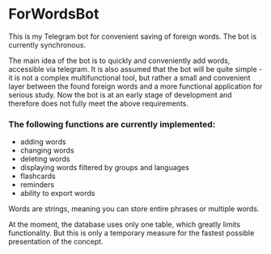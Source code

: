 # ForWordsBot
This is my Telegram bot for convenient saving of foreign words.
The bot is currently synchronous.

The main idea of the bot is to quickly and conveniently add words, accessible via telegram. It is also assumed that the bot will be quite simple - it is not a complex multifunctional tool, but rather a small and convenient layer between the found foreign words and a more functional application for serious study. Now the bot is at an early stage of development and therefore does not fully meet the above requirements.

### The following functions are currently implemented: 
* adding words
* changing words
* deleting words
* displaying words filtered by groups and languages
* flashcards
* reminders 
* ability to export words

Words are strings, meaning you can store entire phrases or multiple words.

At the moment, the database uses only one table, which greatly limits functionality. But this is only a temporary measure for the fastest possible presentation of the concept.

